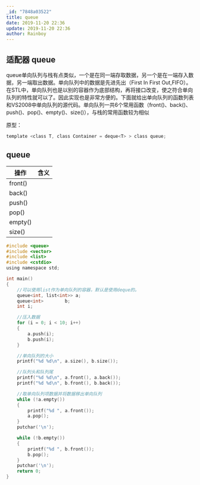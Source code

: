 ```yaml
---
_id: "7848a03522"
title: queue
date: 2019-11-20 22:36
update: 2019-11-20 22:36
author: Rainboy
---
```


## 适配器 queue

queue单向队列与栈有点类似，一个是在同一端存取数据，另一个是在一端存入数据，另一端取出数据。单向队列中的数据是先进先出（First In First Out,FIFO）。在STL中，单向队列也是以别的容器作为底部结构，再将接口改变，使之符合单向队列的特性就可以了。因此实现也是非常方便的。下面就给出单向队列的函数列表和VS2008中单向队列的源代码。单向队列一共6个常用函数（front()、back()、push()、pop()、empty()、size()），与栈的常用函数较为相似

原型：

```c
template <class T, class Container = deque<T> > class queue;
```

## queue

|操作|含义|
|--|--|
|front()||
|back()| |
|push()| |
|pop()|  |
|empty()||
|size()| |

```c
#include <queue>
#include <vector>
#include <list>
#include <cstdio>
using namespace std;

int main()
{
	//可以使用list作为单向队列的容器，默认是使用deque的。
	queue<int, list<int>> a;
	queue<int>        b;
	int i;

	//压入数据
	for (i = 0; i < 10; i++)
	{
		a.push(i);
		b.push(i);
	}

	//单向队列的大小
	printf("%d %d\n", a.size(), b.size());

	//队列头和队列尾
	printf("%d %d\n", a.front(), a.back());
	printf("%d %d\n", b.front(), b.back());

	//取单向队列项数据并将数据移出单向队列
	while (!a.empty())
	{
		printf("%d ", a.front());
		a.pop();
	}
	putchar('\n');

	while (!b.empty())
	{
		printf("%d ", b.front());
		b.pop();
	}
	putchar('\n');
	return 0;
}
```
